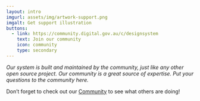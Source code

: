 ```yaml
---
layout: intro
imgurl: assets/img/artwork-support.png
imgalt: Get support illustration
buttons:
  - link: https://community.digital.gov.au/c/designsystem
    text: Join our community
    icon: community
    type: secondary
---
```


*Our system is built and maintained by the community, just like any other open source project. Our community is a great source of expertise. Put your questions to the community here.*

Don’t forget to check out our [Community](/community) to see what others are doing!
